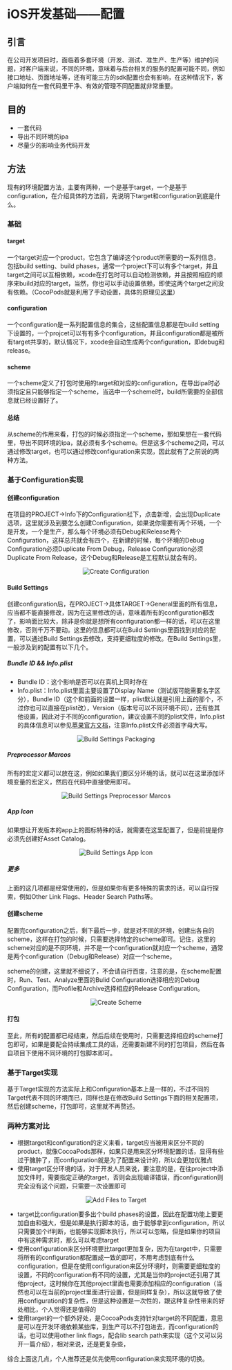 # iOS开发基础——配置

## 引言

在公司开发项目时，面临着多套环境（开发、测试、准生产、生产等）维护的问题，对客户端来说，不同的环境，意味着与后台相关的服务的配置可能不同，例如接口地址、页面地址等，还有可能三方的sdk配置也会有影响，在这种情况下，客户端如何在一套代码里干净、有效的管理不同配置就非常重要。

## 目的

* 一套代码
* 导出不同环境的ipa
* 尽量少的影响业务代码开发

## 方法

现有的环境配置方法，主要有两种，一个是基于target，一个是基于configuration，在介绍具体的方法前，先说明下target和configuration到底是什么。

### 基础

#### target

一个target对应一个product，它包含了编译这个product所需要的一系列信息，包括build setting、build phases，通常一个project下可以有多个target，并且target之间可以互相依赖，xcode在打包时可以自动检测依赖，并且按照相应的顺序来build对应的target，当然，你也可以手动设置依赖，即使这两个target之间没有依赖。（CocoPods就是利用了手动设置，具体的原理见[这里](http://www.jianshu.com/p/ad2e37e741bb)）

#### configuration

一个configuration是一系列配置信息的集合，这些配置信息都是在build setting下设置的，一个projcet可以有有多个configuration，并且configuration都是被所有target共享的，默认情况下，xcode会自动生成两个configuration，即debug和release。

#### scheme

一个scheme定义了打包时使用的target和对应的configuration，在导出ipa时必须指定且只能够指定一个scheme，当选中一个scheme时，build所需要的全部信息就已经设置好了。

#### 总结

从scheme的作用来看，打包的时候必须指定一个scheme，那如果想在一套代码里，导出不同环境的ipa，就必须有多个scheme。但是这多个scheme之间，可以通过修改target，也可以通过修改configuration来实现，因此就有了之前说的两种方法。

### 基于Configuration实现

#### 创建configuration

在项目的PROJECT->Info下的Configuration栏下，点击新增，会出现Duplicate选项，这里就涉及到要怎么创建Configuration，如果说你需要有两个环境，一个是开发，一个是生产，那么每个环境必须有Debug和Release两个Configuration，这样总共就会有四个，在新建的时候，每个环境的Debug Configuration必须Duplicate From Debug，Release Configuration必须Duplicate From Release，这个Debug和Release是工程默认就会有的。

<div align='center'>
<img src="{{site.baseurl}}{{ site.img_path }}/iOS_Develop_Foundation_Configuration/configuration-create.png" alt="Create Configuration"/>
</div>

#### Build Settings

创建configuration后，在PROJECT->具体TARGET->General里面的所有信息，应当都不能直接修改，因为在这里修改的话，意味着所有的configuration都改了，影响面比较大，除非是你就是想所有configuration都一样的话，可以在这里修改，否则千万不要动。这里的信息都可以在Build Settings里面找到对应的配置，可以通过Build Settings去修改，支持更细粒度的修改。在Build Settings里，一般涉及到的配置有以下几个。

##### Bundle ID && Info.plist

* Bundle ID：这个影响是否可以在真机上同时存在 
* Info.plist：Info.plist里面主要设置了Display Name（测试版可能需要名字区分），Bundle ID（这个和前面的设置一样，plist默认就是引用上面的那个，不过你也可以直接在plist改），Version（版本号可以不同环境不同），还有些其他设置，因此对于不同的configuration，建议设置不同的plist文件，Info.plist的具体信息可以参见[苹果官方文档](https://developer.apple.com/library/content/documentation/General/Reference/InfoPlistKeyReference/Articles/AboutInformationPropertyListFiles.html)，注意Info.plist文件必须首字母大写。 

<div align='center'>
<img src="{{site.baseurl}}{{ site.img_path }}/iOS_Develop_Foundation_Configuration/configuration-build-settings-packaging.png" alt="Build Settings Packaging"/>
</div>

##### Preprocessor Marcos

所有的宏定义都可以放在这，例如如果我们要区分环境的话，就可以在这里添加环境变量的宏定义，然后在代码中直接使用即可。

<div align='center'>
<img src="{{site.baseurl}}{{ site.img_path }}/iOS_Develop_Foundation_Configuration/configuration-preprocessor-marcos.png" alt="Build Settings Preprocessor Marcos"/>
</div>

##### App Icon

如果想让开发版本的app上的图标特殊的话，就需要在这里配置了，但是前提是你必须先创建好Asset Catalog。

<div align='center'>
<img src="{{site.baseurl}}{{ site.img_path }}/iOS_Develop_Foundation_Configuration/configuration-app-icon.png" alt="Build Settings App Icon"/>
</div>

##### 更多

上面的这几项都是经常使用的，但是如果你有更多特殊的需求的话，可以自行探索，例如Other Link Flags、Header Search Paths等。

#### 创建scheme

配置完configuration之后，剩下最后一步，就是对不同的环境，创建出各自的scheme，这样在打包的时候，只需要选择特定的scheme即可。记住，这里的scheme对应的是不同环境，并不是一个configuration就对应一个scheme，通常是两个configuration（Debug和Release）对应一个scheme。

scheme的创建，这里就不细说了，不会请自行百度，注意的是，在scheme配置时，Run、Test、Analyze里面的Bulid Configuration选择相应的Debug Configuration，而Profile和Archive选择相应的Release Configuration。

<div align='center'>
<img src="{{site.baseurl}}{{ site.img_path }}/iOS_Develop_Foundation_Configuration/configuration-scheme.png" alt="Create Scheme"/>
</div>

#### 打包

至此，所有的配置都已经结束，然后后续在使用时，只需要选择相应的scheme打包即可，如果是要配合持续集成工具的话，还需要新建不同的打包项目，然后在各自项目下使用不同环境的打包脚本即可。

### 基于Target实现

基于Target实现的方法实际上和Configuration基本上是一样的，不过不同的Target代表不同的环境而已，同样也是在修改Build Settings下面的相关配置项，然后创建scheme，打包即可，这里就不再赘述。

### 两种方案对比

* 根据target和configuration的定义来看，target应当被用来区分不同的product，就像CocoaPods那样，如果只是用来区分环境配置的话，显得有些过于臃肿了，而configuration就是为了配置来设计的，所以会更加优雅点
* 使用target区分环境的话，对于开发人员来说，要注意的是，在往project中添加文件时，需要指定正确的target，否则会出现编译错误，而configuration则完全没有这个问题，只需要一次设置即可

<div align='center'>
<img src="{{site.baseurl}}{{ site.img_path }}/iOS_Develop_Foundation_Configuration/target-add-file.png" alt="Add Files to Target"/>
</div>

* target比configuration要多出个build phases的设置，因此在配置功能上要更加自由和强大，但是如果是执行脚本的话，由于能够拿到configuration，所以只需要加个if判断，也能够实现脚本执行，所以可以忽略，但是如果你的项目中有这种需求时，那么可以考虑target
* 使用configuration来区分环境要比target更加复杂，因为在target中，只需要将所有的configuration都配置成一致的即可，不用考虑到底有什么configuration，但是在使用configuration来区分环境时，则需要更细粒度的设置，不同的configuration有不同的设置，尤其是当你的project还引用了其他project，这时候你在其他project里面也需要添加相应的configuration（当然也可以在当前的project里面进行设置，但是同样复杂），所以这就导致了使用configuration的复杂性，但是这种设置是一次性的，跟这种复杂性带来的好处相比，个人觉得还是值得的
* 使用target的一个额外好处，是CocoaPods支持针对target的不同配置，意思是可以在开发环境依赖某些库，到生产可以不打包进去，而configuration的话，也可以使用other link flags，配合lib search path来实现（这个又可以另开一篇介绍），相对来说，还是更复杂些，

综合上面这几点，个人推荐还是优先使用configuration来实现环境的切换。
